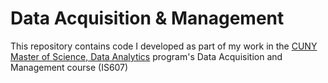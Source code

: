 Data Acquisition & Management
===========

This repository contains code I developed as part of my work in the [CUNY Master of Science, Data Analytics](http://sps.cuny.edu/programs/ms_dataanalytics) program's Data Acquisition and Management course (IS607)
